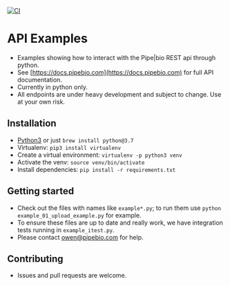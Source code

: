 [![CI](https://github.com/pipebio/api-examples/actions/workflows/main.yml/badge.svg)](https://github.com/pipebio/api-examples/actions/workflows/main.yml)

# API Examples

- Examples showing how to interact with the Pipe|bio REST api through python.
- See [https://docs.pipebio.com](https://docs.pipebio.com) for full API documentation.
- Currently in python only.
- All endpoints are under heavy development and subject to change. Use at your own risk.

## Installation

- [Python3](https://wsvincent.com/install-python3-mac/) or just `brew install python@3.7`
- Virtualenv: `pip3 install virtualenv`
- Create a virtual environment: `virtualenv -p python3 venv`
- Activate the venv: `source venv/bin/activate`
- Install dependencies: `pip install -r requirements.txt`

## Getting started

- Check out the files with names like `example*.py`; to run them use `python example_01_upload_example.py` for example.
- To ensure these files are up to date and really work, we have integration tests running in `example_itest.py`.
- Please contact owen@pipebio.com for help.

## Contributing

- Issues and pull requests are welcome.
